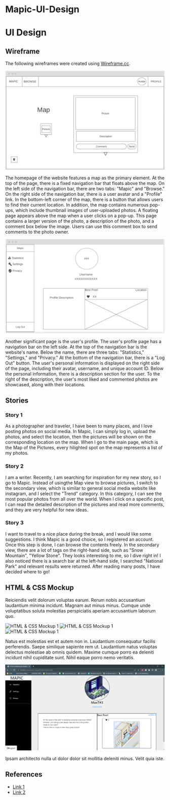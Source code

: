 # Mapic-UI-Design

# UI Design

## Wireframe

The following wireframes were created using [Wireframe.cc](https://wireframe.cc/).

![Wireframe 1](homewireframe.png)

The homepage of the website features a map as the primary element. At the top of the page, there is a fixed navigation bar that floats above the map. On the left side of the navigation bar, there are two tabs: "Mapic" and "Browse." On the right side of the navigation bar, there is a user avatar and a "Profile" link. In the bottom-left corner of the map, there is a button that allows users to find their current location. In addition, the map contains numerous pop-ups, which include thumbnail images of user-uploaded photos. A floating page appears above the map when a user clicks on a pop-up. This page contains a larger version of the photo, a description of the photo, and a comment box below the image. Users can use this comment box to send comments to the photo owner.

![Wireframe 2](profilewireframe.png)

Another significant page is the user's profile. The user's profile page has a navigation bar on the left side. At the top of the navigation bar is the website's name. Below the name, there are three tabs: "Statistics," "Settings," and "Privacy." At the bottom of the navigation bar, there is a "Log Out" button. The user's personal information is displayed on the right side of the page, including their avatar, username, and unique account ID. Below the personal information, there is a description section for the user. To the right of the description, the user's most liked and commented photos are showcased, along with their locations.

## Stories

### Story 1

As a photographer and traveler, I have been to many places, and I love posting photos on social media. In Mapic, I can simply log in, upload the photos, and select the location, then the pictures will be shown on the corresponding location on the map. When I go to the main page, which is the Map of the Pictures, every hilighted spot on the map represents a list of my photos. 

### Story 2

I am a writer. Recently, I am searching for inspiration for my new story, so I go to Mapic. Instead of usingthe Map view to browse pictures, I switch to the secondary view, which is similar to general social media website like instagram, and I select the "Trend" category. In this category, I can see the most popular photos from all over the world. When I click on a specific post, I can read the detailed description of the pictures and read more comments, and they are very helpful for new ideas.
 

### Story 3
I want to travel to a nice place during the break, and I would like some suggestions. I think Mapic is a good choice, so I registered an account. Once this step is done, I can browse the contents freely. In the secondary view, there are a lot of tags on the right-hand side, such as "Snow Mountain", "Yellow Stone". They looks interesting to me, so I dive right in! I also noticed there is a search bar at the left-hand side, I searched "National Park" and relevant results were returned. After reading many posts, I have decided where to go!

## HTML & CSS Mockup

Reiciendis velit dolorum voluptas earum. Rerum nobis accusantium laudantium minima incidunt. Magnam aut minus minus. Cumque unde voluptatibus soluta molestias perspiciatis aperiam accusantium laborum quo.

![HTML & CSS Mockup 1](mockup-home-1.png)
![HTML & CSS Mockup 1](mockup-home-2.png)
![HTML & CSS Mockup 1](mockup-home-3.png)

Natus est molestias est et autem non in. Laudantium consequatur facilis perferendis. Saepe similique sapiente rem ut. Laudantium natus voluptas delectus molestiae ab omnis quidem. Maxime cumque porro ea deleniti incidunt nihil cupiditate sunt. Nihil eaque porro nemo veritatis.

![HTML & CSS Mockup 2](mockup-profile.png)

Ipsam architecto nulla ut dolor dolor sit mollitia deleniti minus. Velit quia iste.

## References

- [Link 1](https://leafletjs.com/reference.html)
- [Link 2](https://github.com/domoritz/leaflet-locatecontrol)
